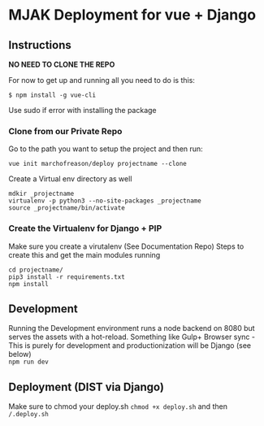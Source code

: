 # MJAK Deployment for vue + Django

## Instructions
**NO NEED TO CLONE THE REPO**

For now to get up and running all you need to do is this:
```
$ npm install -g vue-cli
```
Use sudo if error with installing the package

### Clone from our Private Repo
Go to the path you want to setup the project and then run:

```
vue init marchofreason/deploy projectname --clone
```

Create a Virtual env directory as well

``` 
mdkir _projectname
virtualenv -p python3 --no-site-packages _projectname
source _projectname/bin/activate
```

### Create the Virtualenv for Django + PIP
Make sure you create a virutalenv (See Documentation Repo)
Steps to create this and get the main modules running

```
cd projectname/
pip3 install -r requirements.txt
npm install
```
## Development
Running the Development environment runs a node backend on 8080 but serves the assets with a hot-reload. Something like Gulp+ Browser sync - This is purely for development and productionization will be Django (see below)                
`npm run dev`

## Deployment (DIST via Django)
Make sure to chmod your deploy.sh 
`chmod +x deploy.sh` and then `/.deploy.sh`